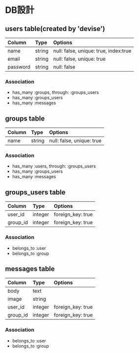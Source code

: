 # DB設計
## users table(created by 'devise')
| Column  | Type  |  Options                            |
|:--------|:------|:------------------------------------|
|name     |string |null: false, unique: true, index:true|
|email    |string |null: false, unique: true            |
|password |string |null: false                          |

### Association
- has_many :groups, through: :groups_users
- has_many :groups_users
- has_many :messages

## groups table
|  Column  | Type  |  Options  |
|:---------|:------|:----------|
|name      |string |null: false, unique: true|

### Association
- has_many :users, through: :groups_users
- has_many :groups_users
- has_many :messages

## groups_users table
|Column  |Type   |Options          |
|:-------|:------|:----------------|
|user_id |integer|foreign_key: true|
|group_id|integer|foreign_key: true|

### Association
- belongs_to :user
- belongs_to :group

## messages table
| Column | Type  | Options         |
|:-------|:------|:----------------|
|body    |text   |                 |
|image   |string |                 |
|user_id |integer|foreign_key: true|
|group_id|integer|foreign_key: true|

### Association
- belongs_to :user
- belongs_to :group
